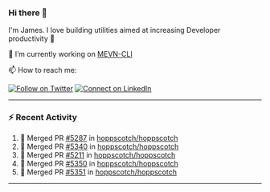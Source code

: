 ### Hi there 👋

I'm James. I love building utilities aimed at increasing Developer productivity :raised_hands: 

🔭 I’m currently working on [MEVN-CLI](https://github.com/madlabsinc/mevn-cli)

📫 How to reach me:

[![Follow on Twitter](https://img.shields.io/badge/--twitter?label=Twitter&logo=Twitter&style=social)](https://twitter.com/james_madhacks) [![Connect on LinkedIn](https://img.shields.io/badge/--linkedin?label=LinkedIn&logo=LinkedIn&style=social)](https://www.linkedin.com/in/jamesgeorge007)

---

### :zap: Recent Activity

<!--START_SECTION:activity-->
1. 🎉 Merged PR [#5287](https://github.com/hoppscotch/hoppscotch/pull/5287) in [hoppscotch/hoppscotch](https://github.com/hoppscotch/hoppscotch)
2. 🎉 Merged PR [#5340](https://github.com/hoppscotch/hoppscotch/pull/5340) in [hoppscotch/hoppscotch](https://github.com/hoppscotch/hoppscotch)
3. 🎉 Merged PR [#5211](https://github.com/hoppscotch/hoppscotch/pull/5211) in [hoppscotch/hoppscotch](https://github.com/hoppscotch/hoppscotch)
4. 🎉 Merged PR [#5350](https://github.com/hoppscotch/hoppscotch/pull/5350) in [hoppscotch/hoppscotch](https://github.com/hoppscotch/hoppscotch)
5. 🎉 Merged PR [#5351](https://github.com/hoppscotch/hoppscotch/pull/5351) in [hoppscotch/hoppscotch](https://github.com/hoppscotch/hoppscotch)
<!--END_SECTION:activity-->

---

<!--
**jamesgeorge007/jamesgeorge007** is a ✨ _special_ ✨ repository because its `README.md` (this file) appears on your GitHub profile.

Here are some ideas to get you started:

- 🌱 I’m currently learning ...
- 👯 I’m looking to collaborate on ...
- 🤔 I’m looking for help with ...
- 💬 Ask me about ...
- 😄 Pronouns: ...
- ⚡ Fun fact: ...
-->
